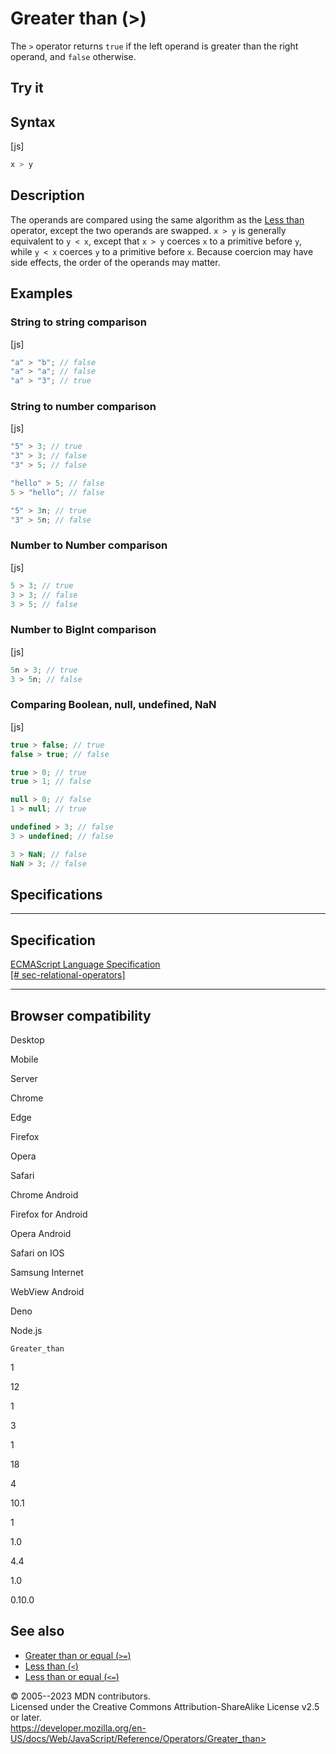 Greater than (\>)
=================

 
The `>` operator returns `true` if the left operand is greater than the
right operand, and `false` otherwise.


 
Try it 
------

 



 
Syntax
------

 
 
 
[js]


```js
x > y
```




 
Description
-----------

 
The operands are compared using the same algorithm as the [Less
than](less_than) operator, except the two operands are swapped. `x > y`
is generally equivalent to `y < x`, except that `x > y` coerces `x` to a
primitive before `y`, while `y < x` coerces `y` to a primitive before
`x`. Because coercion may have side effects, the order of the operands
may matter.



 
Examples
--------


 
### String to string comparison 

 
 
 
[js]


```js
"a" > "b"; // false
"a" > "a"; // false
"a" > "3"; // true
```




 
### String to number comparison 

 
 
 
[js]


```js
"5" > 3; // true
"3" > 3; // false
"3" > 5; // false

"hello" > 5; // false
5 > "hello"; // false

"5" > 3n; // true
"3" > 5n; // false
```




 
### Number to Number comparison 

 
 
 
[js]


```js
5 > 3; // true
3 > 3; // false
3 > 5; // false
```




 
### Number to BigInt comparison 

 
 
 
[js]


```js
5n > 3; // true
3 > 5n; // false
```




 
### Comparing Boolean, null, undefined, NaN 

 
 
 
[js]


```js
true > false; // true
false > true; // false

true > 0; // true
true > 1; // false

null > 0; // false
1 > null; // true

undefined > 3; // false
3 > undefined; // false

3 > NaN; // false
NaN > 3; // false
```




Specifications
--------------

 
  -------------------------------------------------------------------------------------------------------------------------------------
  Specification
  -------------------------------------------------------------------------------------------------------------------------------------
  [ECMAScript Language Specification\
  [\#
  sec-relational-operators]](https://tc39.es/ecma262/multipage/ecmascript-language-expressions.html#sec-relational-operators)

  -------------------------------------------------------------------------------------------------------------------------------------


Browser compatibility 
---------------------

 


Desktop

Mobile

Server

Chrome

Edge

Firefox

Opera

Safari

Chrome Android

Firefox for Android

Opera Android

Safari on IOS

Samsung Internet

WebView Android

Deno

Node.js

`Greater_than`

1

12

1

3

1

18

4

10.1

1

1.0

4.4

1.0

0.10.0

 
See also 
--------

 
-   [Greater than or equal (`>=`)](greater_than_or_equal)
-   [Less than (`<`)](less_than)
-   [Less than or equal (`<=`)](less_than_or_equal)



 
© 2005--2023 MDN contributors.\
Licensed under the Creative Commons Attribution-ShareAlike License v2.5
or later.\
https://developer.mozilla.org/en-US/docs/Web/JavaScript/Reference/Operators/Greater_than>

